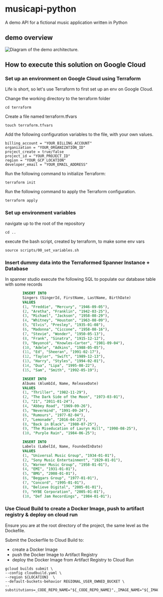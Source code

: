# musicapi-python
A demo API for a fictional music application written in Python

## demo overview

![Diagram of the demo architecture.](/images/api_demo_architectcure.png)

## How to execute this solution on Google Cloud

### Set up an environment on Google Cloud using Terraform

Life is short, so let's use Terraform to first set up an env on Google Cloud.

Change the working directory to the terraform folder

```shell
cd terraform
```

Create a file named terraform.tfvars

```shell
touch terraform.tfvars
```

Add the following configuration variables to the file, with your own values.

```shell
billing_account = "YOUR_BILLING_ACCOUNT"
organization = "YOUR_ORGANIZATION_ID"
project_create = true/false
project_id = "YOUR_PROJECT_ID"
region = "YOUR_GCP_LOCATION"
developer_email = "YOUR_EMAIL_ADDRESS"
```

Run the following command to initialize Terraform:
```shell
terraform init
```

Run the following command to apply the Terraform configuration.
```shell
terraform apply
```

### Set up environment variables

navigate up to the root of the repository
```shell
cd ..
```

execute the bash script, created by terraform, to make some env vars
```shell
source scripts/00_set_variables.sh
```

### Insert dummy data into the Terraformed Spanner Instance + Database

In spanner studio execute the following SQL to populate our database table with some records
```sql
        INSERT INTO 
        Singers (SingerId, FirstName, LastName, BirthDate) 
        VALUES 
        (1, "Freddie", "Mercury", "1946-09-05"),
        (2, "Aretha", "Franklin", "1942-03-25"),
        (3, "Michael", "Jackson", "1958-08-29"),
        (4, "Whitney", "Houston", "1963-08-09"),
        (5, "Elvis", "Presley", "1935-01-08"),
        (6, "Madonna", "Ciccone", "1958-08-16"),
        (7, "Stevie", "Wonder", "1950-05-13"),
        (8, "Frank", "Sinatra", "1915-12-12"),
        (9, "Beyoncé", "Knowles-Carter", "1981-09-04"),
        (10, "Adele", "Adkins", "1988-05-05"),
        (11, "Ed", "Sheeran", "1991-02-17"),
        (12, "Taylor", "Swift", "1989-12-13"),
        (13, "Harry", "Styles", "1994-02-01"),
        (14, "Dua", "Lipa", "1995-08-22"),
        (15, "Sam", "Smith", "1992-05-19");
```

```sql
        INSERT INTO 
        Albums (AlumbId, Name, ReleaseDate) 
        VALUES 
        (1, "Thriller", "1982-11-29"),
        (2, "The Dark Side of the Moon", "1973-03-01"),
        (3, "21", "2011-01-24"),
        (4, "Abbey Road", "1969-09-26"),
        (5, "Nevermind", "1991-09-24"),
        (6, "Rumours", "1977-02-04"),
        (7, "Lemonade", "2016-04-23"),
        (8, "Back in Black", "1980-07-25"),
        (9, "The Miseducation of Lauryn Hill", "1998-08-25"),
        (10, "Purple Rain", "1984-06-25");
```

```sql
        INSERT INTO 
        Labels (LabelId, Name, FoundedInDate)
        VALUES
        (1, "Universal Music Group", "1934-01-01"),
        (2, "Sony Music Entertainment", "1929-01-01"),
        (3, "Warner Music Group", "1958-01-01"),
        (4, "EMI", "1931-01-01"),
        (5, "BMG", "2008-01-01"),
        (6, "Beggars Group", "1977-01-01"),
        (7, "Concord", "1995-01-01"),
        (8, "Believe Digital", "2005-01-01"),
        (9, "HYBE Corporation", "2005-01-01"),
        (10, "Def Jam Recordings", "1984-01-01");
```

### Use Cloud Build to create a Docker Image, push to artifact registry & deploy on cloud run

Ensure you are at the root directory of the project, the same level as the Dockefile.

Submit the Dockerfile to Cloud Build to:
 - create a Docker Image
 - push the Docker Image to Artifact Registry
 - deploy the Docker Image from Artifact Registry to Cloud Run

```shell
gcloud builds submit \
--config cloudbuild.yaml \
--region ${LOCATION}  \
--default-buckets-behavior REGIONAL_USER_OWNED_BUCKET \
--substitutions=_CODE_REPO_NAME="${_CODE_REPO_NAME}",_IMAGE_NAME="${_IMAGE_NAME}",_IMAGE_TAG="${_IMAGE_TAG},_SERVICE_ACCOUNT_EMAIL=${SERVICE_ACCOUNT_EMAIL},_SPANNER_INSTANCE_ID=${SPANNER_INSTANCE_ID},_SPANNER_DATABASE_ID=${SPANNER_DATABASE_ID}"
```

